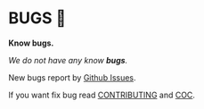 # BUGS 🐛

**Know bugs.**

*We do not have any know **bugs**.*

New bugs report by [Github Issues](https://github.com/helvm/helvm.github.io/issues).

If you want fix bug read [CONTRIBUTING](CONTRIBUTING.md) and [COC](CODE_OF_CONDUCT.md).
